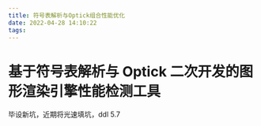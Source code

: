 ```yaml
---
title: 符号表解析与Optick组合性能优化
date: 2022-04-28 14:10:22
tags:
---
```


# 基于符号表解析与 Optick 二次开发的图形渲染引擎性能检测工具

毕设新坑，近期将光速填坑，ddl 5.7